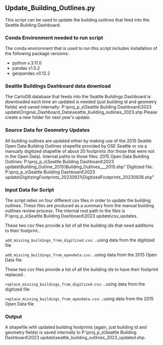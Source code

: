 ## Update_Building_Outlines.py 
This script can be used to update the building outlines that feed into the Seattle Building Dashboard.

### Conda Environment needed to run script
The conda environment that is used to run this script includes installation of the following package versions:
- python v.3.11.0
- pandas v1.5.2
- geopandas v0.12.2

### Seattle Buildings Dashboard data download
The CartoDB database that feeds into the Seattle Buildings Dashboard is downloaded each time an updated is needed (just building id and geometry fields) and saved internally: 
P:\proj_p_s\Seattle Building Dashboard\2023 update\Original_Dashboard_Data\seattle_building_outlines_2023.shp
Please create a new folder for next year's update.

### Source Data for Geometry Updates
All building outlines are updated either by making use of the 2015 Seattle Open Data Building Outlines shapefile provided by OSE Seattle or via a manually digitized shapefile of about 20 footprints (for those that were not in the Open Data).  Internal paths to those files:
2015 Open Data Building Outlines: P:\proj_p_s\Seattle Building Dashboard\2023 update\Building_Outline_2015\Building_Outlines___2015.shp"
Digitized file: P:\proj_p_s\Seattle Building Dashboard\2023 update\DigitizingFootprints_20230921\DigitizedFootprints_20230926.shp"

### Input Data for Script
The script relies on four different csv files in order to update the building outlines. These files are produced as a summary from the manual building outlines review process.
The internal root path to the files is P:\proj_p_s\Seattle Building Dashboard\2023 update\csv_updates\.  

These two csv files provide a list of all the building ids that need additions to their footprint..

`add_missing_buildings_from_digitized.csv`: ..using data from the digitized file

`add_missing_buildings_from_opendata.csv`: ..using data from the 2015 Open Data file

These two csv files provide a list of all the building ids to have their footprint replaced..

`replace_missing_buildings_from_digitized.csv`: ..using data from the digitized file

`replace_missing_buildings_from_opendata.csv`: ..using data from the 2015 Open Data file


### Output
A shapefile with updated building footprints (again, just building id and geometry fields) is saved internally to P:\proj_p_s\Seattle Building Dashboard\2023 update\seattle_building_outlines_2023_updated.shp.
